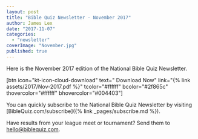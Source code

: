 ```yaml
---
layout: post
title: "Bible Quiz Newsletter - November 2017"
author: James Lex
date: "2017-11-07"
categories: 
  - "newsletter"
coverImage: "November.jpg"
published: true
---
```


Here is the November 2017 edition of the National Bible Quiz Newsletter.

\[btn icon="kt-icon-cloud-download" text=" Download Now" link="{% link assets/2017/Nov-2017.pdf %}" tcolor="#ffffff" bcolor="#2f865c" thovercolor="#ffffff" bhovercolor="#004403"\]

You can quickly subscribe to the National Bible Quiz Newsletter by visiting [BibleQuiz.com/subscribe]({% link _pages/subscribe.md %}).

Have results from your league meet or tournament? Send them to [hello@biblequiz.com](mailto:hello@biblequiz.com).
